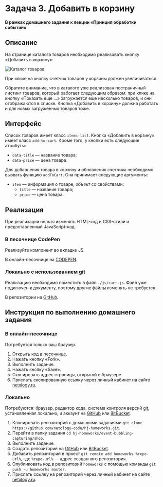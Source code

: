 # Задача 3. Добавить в корзину

#### В рамках домашнего задания к лекции «Принцип обработки событий»

## Описание

На странице каталога товаров необходимо реализовать кнопку «Добавить в корзину»:

![Каталог товаров](./res/preview.png)

При клике на кнопку счетчик товаров у корзины должен увеличиваться.

Обратите внимание, что в каталоге уже реализован постраничный листинг товаров, который работает следующим образом: при клике на кнопку «Показать еще …» загружается еще несколько товаров, и они отображаются в списке. Кнопка «Добавить в корзину» должна работать и для новых загруженных товаров тоже.

## Интерфейс

Список товаров имеет класс `items-list`. Кнопка «Добавить в корзину» имеет класс `add-to-cart`. Кроме того, у кнопки есть следующие атрибуты:
- `data-title` — название товара;
- `data-price` — цена товара.

Для добавления товара в корзину и обновления счетчика необходимо вызвать функцию `addToCart`. Она принимает следующие аргументы:
- `item` — информация о товаре, _объект_ со свойствами:
  - `title` — название товара;
  - `price` — цена товара.

## Реализация

При реализации нельзя изменять HTML-код и CSS-стили и предоставленный JavaScript-код.

### В песочнице CodePen

Реализуйте компонент во вкладке JS.

В онлайн-песочнице на [CODEPEN](https://codepen.io/Netology/pen/opMyJe).

### Локально с использованием git

Реализацию необходимо поместить в файл `./js/cart.js`. Файл уже подключен к документу, поэтому другие файлы изменять не требуется.

В репозитории на [GitHub](https://github.com/netology-code/hj-homeworks/tree/master/event-bubbling-capturing/shop/).

## Инструкция по выполнению домашнего задания

### В онлайн-песочнице

Потребуется только ваш браузер.

1. Открыть код в [песочнице](https://codepen.io/Netology/pen/opMyJe).
2. Нажать кнопку «Fork».
3. Выполнить задание.
4. Нажать кнопку «Save».
5. Скопировать адрес страницы, открытой в браузере.
6. Прислать скопированную ссылку через личный кабинет на сайте [netology.ru](https://netology.ru).    

### Локально

Потребуются: браузер, редактор кода, система контроля версий [git](https://git-scm.com), установленная локально, и аккаунт на [GitHub](https://github.com/) или [BitBucket](https://bitbucket.org).

1. Клонировать репозиторий с домашними заданиями `git clone https://github.com/netology-code/hj-homeworks.git`.
2. Перейти в папку задания `cd hj-homeworks/event-bubbling-capturing/shop`.
3. Выполнить задание.
4. Создать репозиторий на [GitHub](https://github.com/) или [BitBucket](https://bitbucket.org).
5. Добавить репозиторий в проект `git remote add homeworks %repo-url%`, где `%repo-url%` — адрес созданного репозитория.
6. Опубликовать код в репозиторий `homeworks` с помощью команды `git push -u homeworks master`.
7. Прислать ссылку на репозиторий через личный кабинет на сайте [netology.ru](https://netology.ru).
